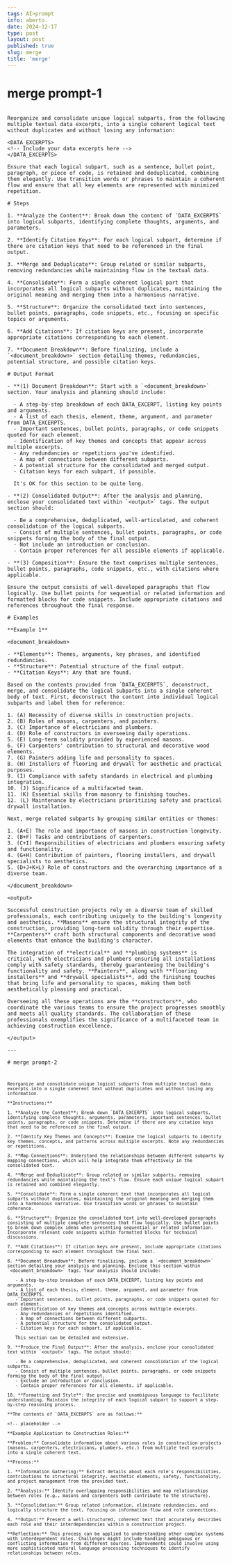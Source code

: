 ```yaml
---
tags: AI>prompt
info: aberto.
date: 2024-12-17
type: post
layout: post
published: true
slug: merge
title: 'merge'
---
```


# merge prompt-1

<pre><code>
Reorganize and consolidate unique logical subparts, from the following multiple textual data excerpts, into a single coherent logical text without duplicates and without losing any information:

&lt;DATA_EXCERPTS&gt;
&lt;!-- Include your data excerpts here --&gt;
&lt;/DATA_EXCERPTS&gt;

Ensure that each logical subpart, such as a sentence, bullet point, paragraph, or piece of code, is retained and deduplicated, combining them elegantly. Use transition words or phrases to maintain a coherent flow and ensure that all key elements are represented with minimized repetition.

# Steps

1. **Analyze the Content**: Break down the content of `DATA_EXCERPTS` into logical subparts, identifying complete thoughts, arguments, and parameters.

2. **Identify Citation Keys**: For each logical subpart, determine if there are citation keys that need to be referenced in the final output.

3. **Merge and Deduplicate**: Group related or similar subparts, removing redundancies while maintaining flow in the textual data.

4. **Consolidate**: Form a single coherent logical part that incorporates all logical subparts without duplicates, maintaining the original meaning and merging them into a harmonious narrative.

5. **Structure**: Organize the consolidated text into sentences, bullet points, paragraphs, code snippets, etc., focusing on specific topics or arguments.

6. **Add Citations**: If citation keys are present, incorporate appropriate citations corresponding to each element.

7. **Document Breakdown**: Before finalizing, include a `&lt;document_breakdown&gt;` section detailing themes, redundancies, potential structure, and possible citation keys.

# Output Format

- **(1) Document Breakdown**: Start with a `&lt;document_breakdown&gt;` section. Your analysis and planning should include:

  - A step-by-step breakdown of each DATA_EXCERPT, listing key points and arguments.
  - A list of each thesis, element, theme, argument, and parameter from DATA_EXCERPTS.
  - Important sentences, bullet points, paragraphs, or code snippets quoted for each element.
  - Identification of key themes and concepts that appear across multiple excerpts.
  - Any redundancies or repetitions you've identified.
  - A map of connections between different subparts.
  - A potential structure for the consolidated and merged output.
  - Citation keys for each subpart, if possible.

  It's OK for this section to be quite long.

- **(2) Consolidated Output**: After the analysis and planning, enclose your consolidated text within `&lt;output&gt;` tags. The output section should:

  - Be a comprehensive, deduplicated, well-articulated, and coherent consolidation of the logical subparts.
  - Consist of multiple sentences, bullet points, paragraphs, or code snippets forming the body of the final output.
  - Not include an introduction or conclusion.
  - Contain proper references for all possible elements if applicable.

- **(3) Composition**: Ensure the text comprises multiple sentences, bullet points, paragraphs, code snippets, etc., with citations where applicable.

Ensure the output consists of well-developed paragraphs that flow logically. Use bullet points for sequential or related information and formatted blocks for code snippets. Include appropriate citations and references throughout the final response.

# Examples

**Example 1**

&lt;document_breakdown&gt;

- **Elements**: Themes, arguments, key phrases, and identified redundancies.
- **Structure**: Potential structure of the final output.
- **Citation Keys**: Any that are found.

Based on the contents provided from `DATA_EXCERPTS`, deconstruct, merge, and consolidate the logical subparts into a single coherent body of text. First, deconstruct the content into individual logical subparts and label them for reference:

1. (A) Necessity of diverse skills in construction projects.
2. (B) Roles of masons, carpenters, and painters.
3. (C) Importance of electricians and plumbers.
4. (D) Role of constructors in overseeing daily operations.
5. (E) Long-term solidity provided by experienced masons.
6. (F) Carpenters' contribution to structural and decorative wood elements.
7. (G) Painters adding life and personality to spaces.
8. (H) Installers of flooring and drywall for aesthetic and practical purposes.
9. (I) Compliance with safety standards in electrical and plumbing integration.
10. (J) Significance of a multifaceted team.
11. (K) Essential skills from masonry to finishing touches.
12. (L) Maintenance by electricians prioritizing safety and practical drywall installation.

Next, merge related subparts by grouping similar entities or themes:

1. (A+E) The role and importance of masons in construction longevity.
2. (B+F) Tasks and contributions of carpenters.
3. (C+I) Responsibilities of electricians and plumbers ensuring safety and functionality.
4. (G+H) Contribution of painters, flooring installers, and drywall specialists to aesthetics.
5. (D+J+K+L) Role of constructors and the overarching importance of a diverse team.

&lt;/document_breakdown&gt;

&lt;output&gt;

Successful construction projects rely on a diverse team of skilled professionals, each contributing uniquely to the building's longevity and aesthetics. **Masons** ensure the structural integrity of the construction, providing long-term solidity through their expertise. **Carpenters** craft both structural components and decorative wood elements that enhance the building's character.

The integration of **electrical** and **plumbing systems** is critical, with electricians and plumbers ensuring all installations comply with safety standards, thereby guaranteeing the building's functionality and safety. **Painters**, along with **flooring installers** and **drywall specialists**, add the finishing touches that bring life and personality to spaces, making them both aesthetically pleasing and practical.

Overseeing all these operations are the **constructors**, who coordinate the various teams to ensure the project progresses smoothly and meets all quality standards. The collaboration of these professionals exemplifies the significance of a multifaceted team in achieving construction excellence.

&lt;/output&gt;

---

# merge prompt-2

<pre><code>
Reorganize and consolidate unique logical subparts from multiple textual data excerpts into a single coherent text without duplicates and without losing any information.

**Instructions:**

1. **Analyze the Content**: Break down `DATA_EXCERPTS` into logical subparts, identifying complete thoughts, arguments, parameters, important sentences, bullet points, paragraphs, or code snippets. Determine if there are any citation keys that need to be referenced in the final output.

2. **Identify Key Themes and Concepts**: Examine the logical subparts to identify key themes, concepts, and patterns across multiple excerpts. Note any redundancies or repetitions.

3. **Map Connections**: Understand the relationships between different subparts by mapping connections, which will help integrate them effectively in the consolidated text.

4. **Merge and Deduplicate**: Group related or similar subparts, removing redundancies while maintaining the text's flow. Ensure each unique logical subpart is retained and combined elegantly.

5. **Consolidate**: Form a single coherent text that incorporates all logical subparts without duplicates, maintaining the original meaning and merging them into a harmonious narrative. Use transition words or phrases to maintain coherence.

6. **Structure**: Organize the consolidated text into well-developed paragraphs consisting of multiple complete sentences that flow logically. Use bullet points to break down complex ideas when presenting sequential or related information. Incorporate relevant code snippets within formatted blocks for technical discussions.

7. **Add Citations**: If citation keys are present, include appropriate citations corresponding to each element throughout the final text.

8. **Document Breakdown**: Before finalizing, include a `&lt;document_breakdown&gt;` section detailing your analysis and planning. Enclose this section within `&lt;document_breakdown&gt;` tags. Your analysis should include:

   - A step-by-step breakdown of each DATA_EXCERPT, listing key points and arguments.
   - A list of each thesis, element, theme, argument, and parameter from DATA_EXCERPTS.
   - Important sentences, bullet points, paragraphs, or code snippets quoted for each element.
   - Identification of key themes and concepts across multiple excerpts.
   - Any redundancies or repetitions identified.
   - A map of connections between different subparts.
   - A potential structure for the consolidated output.
   - Citation keys for each subpart, if applicable.

   This section can be detailed and extensive.

9. **Produce the Final Output**: After the analysis, enclose your consolidated text within `&lt;output&gt;` tags. The output should:

   - Be a comprehensive, deduplicated, and coherent consolidation of the logical subparts.
   - Consist of multiple sentences, bullet points, paragraphs, or code snippets forming the body of the final output.
   - Exclude an introduction or conclusion.
   - Contain proper references for all elements, if applicable.

10. **Formatting and Style**: Use precise and unambiguous language to facilitate understanding. Maintain the integrity of each logical subpart to support a step-by-step reasoning process.

**The contents of `DATA_EXCERPTS` are as follows:**

&lt;!-- placeholder --&gt;

**Example Application to Construction Roles:**

**Problem:** Consolidate information about various roles in construction projects (masons, carpenters, electricians, plumbers, etc.) from multiple text excerpts into a single coherent text.

**Process:**

1. **Information Gathering:** Extract details about each role's responsibilities, contributions to structural integrity, aesthetic elements, safety, functionality, and project management from the provided text.

2. **Analysis:** Identify overlapping responsibilities and map relationships between roles (e.g., masons and carpenters both contribute to the structure).

3. **Consolidation:** Group related information, eliminate redundancies, and logically structure the text, focusing on information flow and role connections.

4. **Output:** Present a well-structured, coherent text that accurately describes each role and their interdependencies within a construction project.

**Reflection:** This process can be applied to understanding other complex systems with interdependent roles. Challenges might include handling ambiguous or conflicting information from different sources. Improvements could involve using more sophisticated natural language processing techniques to identify relationships between roles.

</code></pre>
